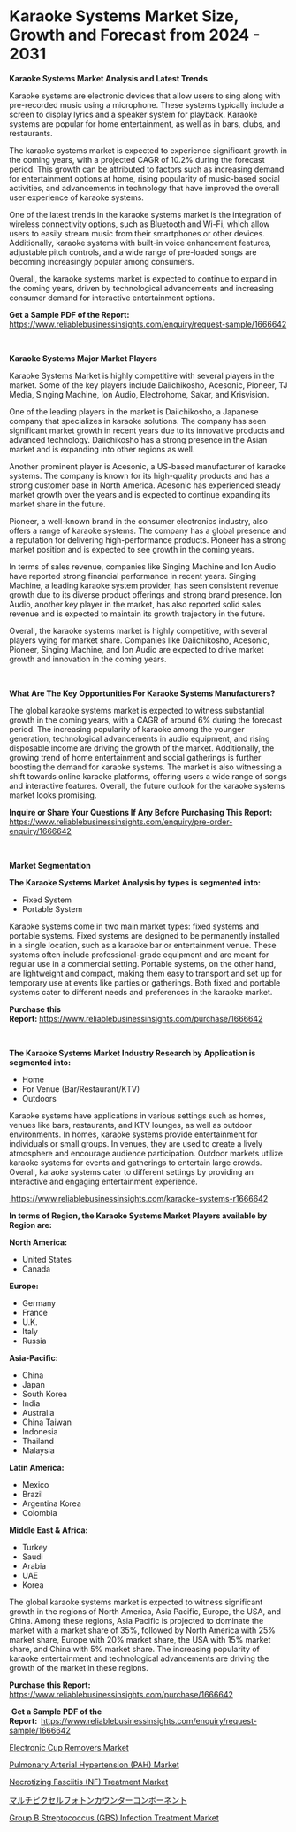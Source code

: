 <p><h1>Karaoke Systems Market Size, Growth and Forecast from 2024 - 2031</h1></p><p><strong>Karaoke Systems Market Analysis and Latest Trends</strong></p>
<p><p>Karaoke systems are electronic devices that allow users to sing along with pre-recorded music using a microphone. These systems typically include a screen to display lyrics and a speaker system for playback. Karaoke systems are popular for home entertainment, as well as in bars, clubs, and restaurants.</p><p>The karaoke systems market is expected to experience significant growth in the coming years, with a projected CAGR of 10.2% during the forecast period. This growth can be attributed to factors such as increasing demand for entertainment options at home, rising popularity of music-based social activities, and advancements in technology that have improved the overall user experience of karaoke systems.</p><p>One of the latest trends in the karaoke systems market is the integration of wireless connectivity options, such as Bluetooth and Wi-Fi, which allow users to easily stream music from their smartphones or other devices. Additionally, karaoke systems with built-in voice enhancement features, adjustable pitch controls, and a wide range of pre-loaded songs are becoming increasingly popular among consumers.</p><p>Overall, the karaoke systems market is expected to continue to expand in the coming years, driven by technological advancements and increasing consumer demand for interactive entertainment options.</p></p>
<p><strong>Get a Sample PDF of the Report:&nbsp;</strong> <a href="https://www.reliablebusinessinsights.com/enquiry/request-sample/1666642">https://www.reliablebusinessinsights.com/enquiry/request-sample/1666642</a></p>
<p>&nbsp;</p>
<p><strong>Karaoke Systems Major Market Players</strong></p>
<p><p>Karaoke Systems Market is highly competitive with several players in the market. Some of the key players include Daiichikosho, Acesonic, Pioneer, TJ Media, Singing Machine, Ion Audio, Electrohome, Sakar, and Krisvision.</p><p>One of the leading players in the market is Daiichikosho, a Japanese company that specializes in karaoke solutions. The company has seen significant market growth in recent years due to its innovative products and advanced technology. Daiichikosho has a strong presence in the Asian market and is expanding into other regions as well.</p><p>Another prominent player is Acesonic, a US-based manufacturer of karaoke systems. The company is known for its high-quality products and has a strong customer base in North America. Acesonic has experienced steady market growth over the years and is expected to continue expanding its market share in the future.</p><p>Pioneer, a well-known brand in the consumer electronics industry, also offers a range of karaoke systems. The company has a global presence and a reputation for delivering high-performance products. Pioneer has a strong market position and is expected to see growth in the coming years.</p><p>In terms of sales revenue, companies like Singing Machine and Ion Audio have reported strong financial performance in recent years. Singing Machine, a leading karaoke system provider, has seen consistent revenue growth due to its diverse product offerings and strong brand presence. Ion Audio, another key player in the market, has also reported solid sales revenue and is expected to maintain its growth trajectory in the future.</p><p>Overall, the karaoke systems market is highly competitive, with several players vying for market share. Companies like Daiichikosho, Acesonic, Pioneer, Singing Machine, and Ion Audio are expected to drive market growth and innovation in the coming years.</p></p>
<p>&nbsp;</p>
<p><strong>What Are The Key Opportunities For Karaoke Systems Manufacturers?</strong></p>
<p><p>The global karaoke systems market is expected to witness substantial growth in the coming years, with a CAGR of around 6% during the forecast period. The increasing popularity of karaoke among the younger generation, technological advancements in audio equipment, and rising disposable income are driving the growth of the market. Additionally, the growing trend of home entertainment and social gatherings is further boosting the demand for karaoke systems. The market is also witnessing a shift towards online karaoke platforms, offering users a wide range of songs and interactive features. Overall, the future outlook for the karaoke systems market looks promising.</p></p>
<p><strong>Inquire or Share Your Questions If Any Before Purchasing This Report:</strong> <a href="https://www.reliablebusinessinsights.com/enquiry/pre-order-enquiry/1666642">https://www.reliablebusinessinsights.com/enquiry/pre-order-enquiry/1666642</a></p>
<p>&nbsp;</p>
<p><strong>Market Segmentation</strong></p>
<p><strong>The Karaoke Systems Market Analysis by types is segmented into:</strong></p>
<p><ul><li>Fixed System</li><li>Portable System</li></ul></p>
<p><p>Karaoke systems come in two main market types: fixed systems and portable systems. Fixed systems are designed to be permanently installed in a single location, such as a karaoke bar or entertainment venue. These systems often include professional-grade equipment and are meant for regular use in a commercial setting. Portable systems, on the other hand, are lightweight and compact, making them easy to transport and set up for temporary use at events like parties or gatherings. Both fixed and portable systems cater to different needs and preferences in the karaoke market.</p></p>
<p><strong>Purchase this Report:&nbsp;</strong><a href="https://www.reliablebusinessinsights.com/purchase/1666642">https://www.reliablebusinessinsights.com/purchase/1666642</a></p>
<p>&nbsp;</p>
<p><strong>The Karaoke Systems Market Industry Research by Application is segmented into:</strong></p>
<p><ul><li>Home</li><li>For Venue (Bar/Restaurant/KTV)</li><li>Outdoors</li></ul></p>
<p><p>Karaoke systems have applications in various settings such as homes, venues like bars, restaurants, and KTV lounges, as well as outdoor environments. In homes, karaoke systems provide entertainment for individuals or small groups. In venues, they are used to create a lively atmosphere and encourage audience participation. Outdoor markets utilize karaoke systems for events and gatherings to entertain large crowds. Overall, karaoke systems cater to different settings by providing an interactive and engaging entertainment experience.</p></p>
<p><a href="https://www.reliablebusinessinsights.com/karaoke-systems-r1666642">&nbsp;https://www.reliablebusinessinsights.com/karaoke-systems-r1666642</a></p>
<p><strong>In terms of Region, the Karaoke Systems Market Players available by Region are:</strong></p>
<p>
    <p> <strong> North America: </strong>
        <ul>
            <li>United States</li>
            <li>Canada</li>
        </ul>
        </p> 
    <p> <strong> Europe: </strong>
        <ul>
            <li>Germany</li>
            <li>France</li>
            <li>U.K.</li>
            <li>Italy</li>
            <li>Russia</li>
        </ul>
        </p> 
    <p> <strong> Asia-Pacific: </strong>
        <ul>
            <li>China</li>
            <li>Japan</li>
            <li>South Korea</li>
            <li>India</li>
            <li>Australia</li>
            <li>China Taiwan</li>
            <li>Indonesia</li>
            <li>Thailand</li>
            <li>Malaysia</li>
        </ul>
        </p> 
    <p> <strong> Latin America: </strong>
        <ul>
            <li>Mexico</li>
            <li>Brazil</li>
            <li>Argentina Korea</li>
            <li>Colombia</li>
        </ul>
        </p> 
    <p> <strong> Middle East & Africa: </strong>
        <ul>
            <li>Turkey</li>
            <li>Saudi</li>
            <li>Arabia</li>
            <li>UAE</li>
            <li>Korea</li>
        </ul>
    </p>
    </p>
<p><p>The global karaoke systems market is expected to witness significant growth in the regions of North America, Asia Pacific, Europe, the USA, and China. Among these regions, Asia Pacific is projected to dominate the market with a market share of 35%, followed by North America with 25% market share, Europe with 20% market share, the USA with 15% market share, and China with 5% market share. The increasing popularity of karaoke entertainment and technological advancements are driving the growth of the market in these regions.</p></p>
<p><strong>Purchase this Report: </strong><a href="https://www.reliablebusinessinsights.com/purchase/1666642">https://www.reliablebusinessinsights.com/purchase/1666642</a></p>
<p>&nbsp;<strong>Get a Sample PDF of the Report:&nbsp;&nbsp;</strong><a href="https://www.reliablebusinessinsights.com/enquiry/request-sample/1666642">https://www.reliablebusinessinsights.com/enquiry/request-sample/1666642</a></p>
<p><strong></strong></p>
<p><p><a href="https://www.linkedin.com/pulse/global-electronic-cup-removers-market-size-expected-experience-70gpf?trackingId=b8y3iTzrhflgPI1wXhQQ2g%3D%3D">Electronic Cup Removers Market</a></p><p><a href="https://www.linkedin.com/pulse/exploring-pulmonary-arterial-hypertension-pah-market-dynamics-kzytf?trackingId=mIncL%2FISIbL8CqWbft4sPQ%3D%3D">Pulmonary Arterial Hypertension (PAH) Market</a></p><p><a href="https://github.com/theanastasiyah/Market-Research-Report-List-1/blob/main/necrotizing-fasciitis-nf-treatment-market.md">Necrotizing Fasciitis (NF) Treatment Market</a></p><p><a href="https://github.com/KaliMetz2023/Market-Research-Report-List-1/blob/main/5660359171807.md">マルチピクセルフォトンカウンターコンポーネント</a></p><p><a href="https://github.com/khlifeservices/Market-Research-Report-List-1/blob/main/group-b-streptococcus-gbs-infection-treatment-market.md">Group B Streptococcus (GBS) Infection Treatment Market</a></p></p>